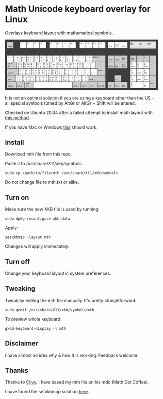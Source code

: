 # Math Unicode keyboard overlay for Linux
Overlays keyboard layout with mathematical symbols.

![mth-Layout](/images/mth_Sep_2020.png)

It is not an optimal solution if you are using a keyboard other than the US - all special symbols turned by AltGr or AltGr + Shift will be altered.

Checked on Ubuntu 20.04 after a failed attempt to install math layout with [this method](https://blog.math.coffee/post/20180921/keyboard-layout/).

If you have Mac or Windows [this](http://insti.physics.sunysb.edu/~siegel/unicode.html) should work.

## Install
Download mth file from this repo.

Paste it to /usr/share/X11/xkb/symbols.

```
sudo cp /path/to/file/mth /usr/share/X11/xkb/symbols
```

Do not change file to mth.txt or alike.

## Turn on
Make sure the new XKB file is used by running:

```
sudo dpkg-reconfigure xkb-data
```

Apply:
```
setxkbmap -layout mth
```

Changes will apply immediately.

## Turn off
Change your keyboard layout in system preferences.

## Tweaking
Tweak by editing the mth file manually. It's pretty straightforward.

```
sudo gedit /usr/share/X11/xkb/symbols/mth
```

To preview whole keyboard:
```
gkbd-keyboard-display -l mth
```

## Disclaimer
I have almost no idea why & how it is working. Feedback welcome.

## Thanks
Thanks to [Clive](https://blog.math.coffee/post/20180921/keyboard-layout/). I have based my mth file on his mdc (Math Dot Coffee).

I have found the setxkbmap solution [here](https://blog.lobraun.de/2020/03/09/Umlauts-on-US-Keyboard-Layouts-on-Ubuntu-with-XKB/).
